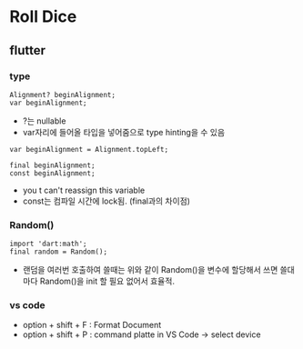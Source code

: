 # Roll Dice

## flutter
### type
   ```
   Alignment? beginAlignment;
   var beginAlignment;
   ```
- ?는 nullable
- var자리에 들어올 타입을 넣어줌으로 type hinting을 수 있음
```
var beginAlignment = Alignment.topLeft; 
```
```
final beginAlignment;
const beginAlignment;

```
- you t  can't reassign this variable
- const는 컴파일 시간에 lock됨. (final과의 차이점)


### Random()
```
import 'dart:math';
final random = Random();
```
- 랜덤을 여러번 호출하여 쓸때는 위와 같이 Random()을 변수에 할당해서 쓰면 쓸대마다 Random()을 init 할 필요 없어서 효율적.


### vs code
- option + shift + F :  Format Document
- option + shift + P : command platte in VS Code -> select device
